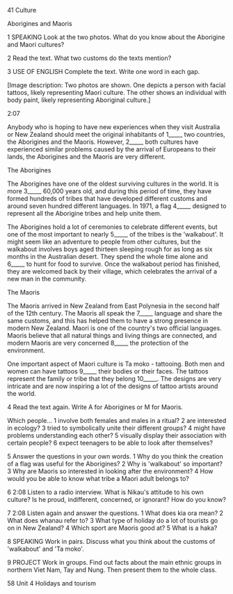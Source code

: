41 Culture

Aborigines and Maoris

1 SPEAKING Look at the two photos. What do you know about the Aborigine and Maori cultures?

2 Read the text. What two customs do the texts mention?

3 USE OF ENGLISH Complete the text. Write one word in each gap.

[Image description: Two photos are shown. One depicts a person with facial tattoos, likely representing Maori culture. The other shows an individual with body paint, likely representing Aboriginal culture.]

2:07

Anybody who is hoping to have new experiences when they visit Australia or New Zealand should meet the original inhabitants of 1_____ two countries, the Aborigines and the Maoris. However, 2_____ both cultures have experienced similar problems caused by the arrival of Europeans to their lands, the Aborigines and the Maoris are very different.

The Aborigines

The Aborigines have one of the oldest surviving cultures in the world. It is more 3_____ 60,000 years old, and during this period of time, they have formed hundreds of tribes that have developed different customs and around seven hundred different languages. In 1971, a flag 4_____ designed to represent all the Aborigine tribes and help unite them.

The Aborigines hold a lot of ceremonies to celebrate different events, but one of the most important to nearly 5_____ of the tribes is the 'walkabout'. It might seem like an adventure to people from other cultures, but the walkabout involves boys aged thirteen sleeping rough for as long as six months in the Australian desert. They spend the whole time alone and 6_____ to hunt for food to survive. Once the walkabout period has finished, they are welcomed back by their village, which celebrates the arrival of a new man in the community.

The Maoris

The Maoris arrived in New Zealand from East Polynesia in the second half of the 12th century. The Maoris all speak the 7_____ language and share the same customs, and this has helped them to have a strong presence in modern New Zealand. Maori is one of the country's two official languages. Maoris believe that all natural things and living things are connected, and modern Maoris are very concerned 8_____ the protection of the environment.

One important aspect of Maori culture is Ta moko - tattooing. Both men and women can have tattoos 9_____ their bodies or their faces. The tattoos represent the family or tribe that they belong 10_____. The designs are very intricate and are now inspiring a lot of the designs of tattoo artists around the world.

4 Read the text again. Write A for Aborigines or M for Maoris.

Which people...
1 involve both females and males in a ritual?
2 are interested in ecology?
3 tried to symbolically unite their different groups?
4 might have problems understanding each other?
5 visually display their association with certain people?
6 expect teenagers to be able to look after themselves?

5 Answer the questions in your own words.
1 Why do you think the creation of a flag was useful for the Aborigines?
2 Why is 'walkabout' so important?
3 Why are Maoris so interested in looking after the environment?
4 How would you be able to know what tribe a Maori adult belongs to?

6 2:08 Listen to a radio interview. What is Nikau's attitude to his own culture? Is he proud, indifferent, concerned, or ignorant? How do you know?

7 2:08 Listen again and answer the questions.
1 What does kia ora mean?
2 What does whanau refer to?
3 What type of holiday do a lot of tourists go on in New Zealand?
4 Which sport are Maoris good at?
5 What is a haka?

8 SPEAKING Work in pairs. Discuss what you think about the customs of 'walkabout' and 'Ta moko'.

9 PROJECT Work in groups. Find out facts about the main ethnic groups in northern Viet Nam, Tay and Nung. Then present them to the whole class.

58 Unit 4 Holidays and tourism